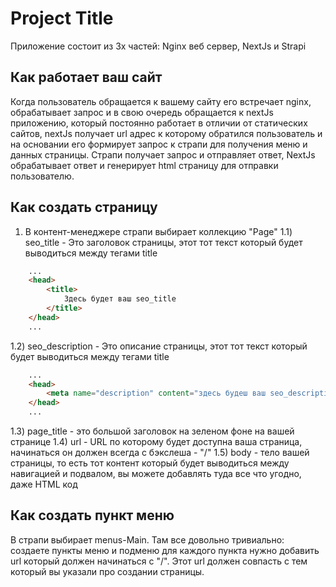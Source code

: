 
# Project Title

Приложение состоит из 3х частей: Nginx веб сервер, NextJs и Strapi
## Как работает ваш сайт
Когда пользователь обращается к вашему сайту его встречает nginx, обрабатывает запрос и в свою очередь обращается к nextJs приложению, который постоянно работает в отличии от статических сайтов, nextJs получает url адрес к которому обратился пользователь и на основании его формирует запрос к страпи для получения меню и данных страницы. Страпи получает запрос и отправляет ответ, NextJs обрабатывает ответ и генерирует html страницу для отправки пользователю.

## Как создать страницу 
1) В контент-менеджере страпи выбирает коллекцию "Page"
1.1) seo_title - Это заголовок страницы, этот тот текст который будет выводиться между тегами title 
```html
    ...
    <head>
        <title>
            Здесь будет ваш seo_title
        </title>
    </head>
    ...
```
1.2) seo_description - Это описание страницы, этот тот текст который будет выводиться между тегами title 
```html
    ...
    <head>
        <meta name="description" content="здесь будеш ваш seo_description" />
    </head>
    ...
```
1.3) page_title - это большой заголовок на зеленом фоне на вашей странице
1.4) url - URL по которому будет доступна ваша страница, начинаться он должен всегда с бэкслеша - "/"
1.5) body - тело вашей страницы, то есть тот контент который будет выводиться между навигацией и подвалом, вы можете добавлять туда все что угодно, даже HTML код

## Как создать пункт меню
В страпи выбирает menus-Main. Там все довольно тривиально: создаете пункты меню и подменю для каждого пункта нужно добавить url который должен начинаться с "/". Этот url должен совпасть с тем который вы указали про создании страницы.

